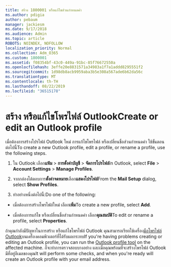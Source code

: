```yaml
---
title: สร้าง 1800001 หรือแก้ไขส่วนกำหนดค่า
ms.author: pdigia
author: pebaum
manager: jackiesm
ms.date: 9/17/2018
ms.audience: Admin
ms.topic: article
ROBOTS: NOINDEX, NOFOLLOW
localization_priority: Normal
ms.collection: Adm_O365
ms.custom: 1800001
ms.assetid: f08354bf-43c0-449a-91bc-85f76672550a
ms.openlocfilehash: 3effe20e8831571a34983a1f7a1addd8295551f2
ms.sourcegitcommit: 1d98db8acb9959aba3b5e308a567ade6b62da56c
ms.translationtype: MT
ms.contentlocale: th-TH
ms.lasthandoff: 08/22/2019
ms.locfileid: "36515178"
---
```

# <a name="create-or-edit-an-outlook-profile"></a><span data-ttu-id="fc7d8-102">สร้าง หรือแก้ไขโพรไฟล์ Outlook</span><span class="sxs-lookup"><span data-stu-id="fc7d8-102">Create or edit an Outlook profile</span></span>

<span data-ttu-id="fc7d8-103">เมื่อต้องการสร้างโปรไฟล์ Outlook ใหม่ การแก้ไขโพรไฟล์ หรือเปลี่ยนชื่อส่วนกำหนดค่า ใช้ขั้นตอนต่อไปนี้</span><span class="sxs-lookup"><span data-stu-id="fc7d8-103">To create a new Outlook profile, edit a profile, or rename a profile, use the following steps.</span></span>
  
1. <span data-ttu-id="fc7d8-104">ใน Outlook เลือก**แฟ้ม** \> **การตั้งค่าบัญชี** \> **จัดการโปรไฟล์**</span><span class="sxs-lookup"><span data-stu-id="fc7d8-104">In Outlook, select **File** \> **Account Settings** \> **Manage Profiles**.</span></span>
    
2. <span data-ttu-id="fc7d8-105">จากกล่องโต้ตอบการ**ตั้งค่าจดหมาย**เลือก**แสดงโปรไฟล์**</span><span class="sxs-lookup"><span data-stu-id="fc7d8-105">From the **Mail Setup** dialog, select **Show Profiles**.</span></span>
    
3. <span data-ttu-id="fc7d8-106">ทำอย่างหนึ่งต่อไปนี้:</span><span class="sxs-lookup"><span data-stu-id="fc7d8-106">Do one of the following:</span></span>
    
  - <span data-ttu-id="fc7d8-107">เมื่อต้องการสร้างโพรไฟล์ใหม่ เลือก**เพิ่ม**</span><span class="sxs-lookup"><span data-stu-id="fc7d8-107">To create a new profile, select **Add**.</span></span>
    
  - <span data-ttu-id="fc7d8-108">เมื่อต้องการแก้ไข หรือเปลี่ยนชื่อส่วนกำหนดค่า เลือก**คุณสมบัติ**</span><span class="sxs-lookup"><span data-stu-id="fc7d8-108">To edit or rename a profile, select **Properties**.</span></span>
    
<span data-ttu-id="fc7d8-109">ถ้าคุณกำลังมีปัญหาในการสร้าง หรือแก้ไขโพรไฟล์ Outlook คุณสามารถเรียกใช้เครื่อง[มือโพรไฟล์ Outlook](https://aka.ms/SaRA-OutlookSetupProfile)บนเครื่องคอมพิวเตอร์ที่ได้รับผลกระทบ</span><span class="sxs-lookup"><span data-stu-id="fc7d8-109">If you're having problems creating or editing an Outlook profile, you can run the [Outlook profile tool](https://aka.ms/SaRA-OutlookSetupProfile) on the affected machine.</span></span> <span data-ttu-id="fc7d8-110">ก็จะทำการตรวจสอบบางอย่าง และเมื่อคุณพร้อมที่จะสร้างโพรไฟล์ Outlook มีที่อยู่อีเมลของคุณ</span><span class="sxs-lookup"><span data-stu-id="fc7d8-110">It will perform some checks, and when you're ready will create an Outlook profile with your email address.</span></span> 
  

